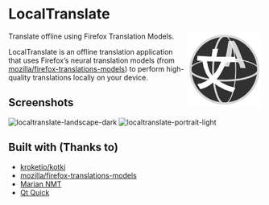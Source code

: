 # LocalTranslate
<img width="150px" src="desktop/localtranslate.png" align="right">
Translate offline using Firefox Translation Models.

LocalTranslate is an offline translation application that uses Firefox’s neural translation models (from [mozilla/firefox-translations-models](https://github.com/mozilla/firefox-translations-models)) to perform high-quality translations locally on your device.

## Screenshots
![localtranslate-landscape-dark](https://terslang.github.io/LocalTranslate/localtranslate-dark-enzh.png)
![localtranslate-portrait-light](https://terslang.github.io/LocalTranslate/localtranslate-light-ende.png)

## Built with (Thanks to)
- [kroketio/kotki](https://github.com/kroketio/kotki)
- [mozilla/firefox-translations-models](https://github.com/mozilla/firefox-translations-models)
- [Marian NMT](https://marian-nmt.github.io/)
- [Qt Quick](https://wiki.qt.io/Qt_Quick)
